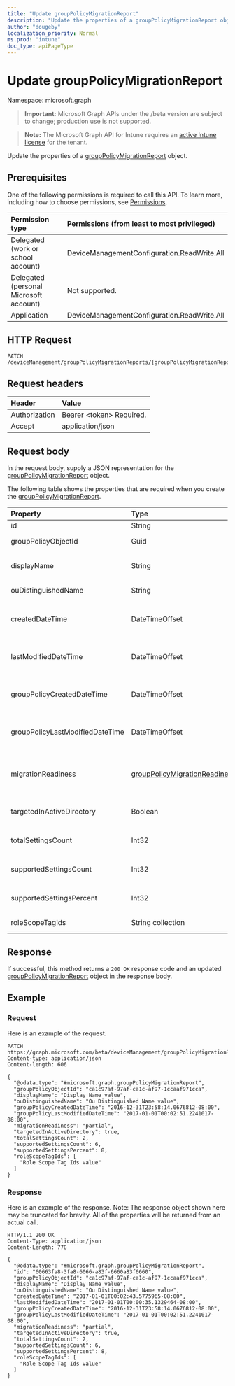 ```yaml
---
title: "Update groupPolicyMigrationReport"
description: "Update the properties of a groupPolicyMigrationReport object."
author: "dougeby"
localization_priority: Normal
ms.prod: "intune"
doc_type: apiPageType
---
```


# Update groupPolicyMigrationReport

Namespace: microsoft.graph

> **Important:** Microsoft Graph APIs under the /beta version are subject to change; production use is not supported.

> **Note:** The Microsoft Graph API for Intune requires an [active Intune license](https://go.microsoft.com/fwlink/?linkid=839381) for the tenant.

Update the properties of a [groupPolicyMigrationReport](../resources/intune-gpanalyticsservice-grouppolicymigrationreport.md) object.

## Prerequisites
One of the following permissions is required to call this API. To learn more, including how to choose permissions, see [Permissions](/graph/permissions-reference).

|Permission type|Permissions (from least to most privileged)|
|:---|:---|
|Delegated (work or school account)|DeviceManagementConfiguration.ReadWrite.All|
|Delegated (personal Microsoft account)|Not supported.|
|Application|DeviceManagementConfiguration.ReadWrite.All|

## HTTP Request
<!-- {
  "blockType": "ignored"
}
-->
``` http
PATCH /deviceManagement/groupPolicyMigrationReports/{groupPolicyMigrationReportId}
```

## Request headers
|Header|Value|
|:---|:---|
|Authorization|Bearer &lt;token&gt; Required.|
|Accept|application/json|

## Request body
In the request body, supply a JSON representation for the [groupPolicyMigrationReport](../resources/intune-gpanalyticsservice-grouppolicymigrationreport.md) object.

The following table shows the properties that are required when you create the [groupPolicyMigrationReport](../resources/intune-gpanalyticsservice-grouppolicymigrationreport.md).

|Property|Type|Description|
|:---|:---|:---|
|id|String|Not yet documented|
|groupPolicyObjectId|Guid|The Group Policy Object GUID from GPO Xml content|
|displayName|String|The name of Group Policy Object from the GPO Xml Content|
|ouDistinguishedName|String|The distinguished name of the OU.|
|createdDateTime|DateTimeOffset|The date and time at which the GroupPolicyMigrationReport was created.|
|lastModifiedDateTime|DateTimeOffset|The date and time at which the GroupPolicyMigrationReport was last modified.|
|groupPolicyCreatedDateTime|DateTimeOffset|The date and time at which the GroupPolicyMigrationReport was created.|
|groupPolicyLastModifiedDateTime|DateTimeOffset|The date and time at which the GroupPolicyMigrationReport was last modified.|
|migrationReadiness|[groupPolicyMigrationReadiness](../resources/intune-gpanalyticsservice-grouppolicymigrationreadiness.md)|The Intune coverage for the associated Group Policy Object file. Possible values are: `none`, `partial`, `complete`, `error`, `notApplicable`.|
|targetedInActiveDirectory|Boolean|The Targeted in AD property from GPO Xml Content|
|totalSettingsCount|Int32|The total number of Group Policy Settings from GPO file.|
|supportedSettingsCount|Int32|The number of Group Policy Settings supported by Intune.|
|supportedSettingsPercent|Int32|The Percentage of Group Policy Settings supported by Intune.|
|roleScopeTagIds|String collection|The list of scope tags for the configuration.|



## Response
If successful, this method returns a `200 OK` response code and an updated [groupPolicyMigrationReport](../resources/intune-gpanalyticsservice-grouppolicymigrationreport.md) object in the response body.

## Example

### Request
Here is an example of the request.
``` http
PATCH https://graph.microsoft.com/beta/deviceManagement/groupPolicyMigrationReports/{groupPolicyMigrationReportId}
Content-type: application/json
Content-length: 606

{
  "@odata.type": "#microsoft.graph.groupPolicyMigrationReport",
  "groupPolicyObjectId": "ca1c97af-97af-ca1c-af97-1ccaaf971cca",
  "displayName": "Display Name value",
  "ouDistinguishedName": "Ou Distinguished Name value",
  "groupPolicyCreatedDateTime": "2016-12-31T23:58:14.0676812-08:00",
  "groupPolicyLastModifiedDateTime": "2017-01-01T00:02:51.2241017-08:00",
  "migrationReadiness": "partial",
  "targetedInActiveDirectory": true,
  "totalSettingsCount": 2,
  "supportedSettingsCount": 6,
  "supportedSettingsPercent": 8,
  "roleScopeTagIds": [
    "Role Scope Tag Ids value"
  ]
}
```

### Response
Here is an example of the response. Note: The response object shown here may be truncated for brevity. All of the properties will be returned from an actual call.
``` http
HTTP/1.1 200 OK
Content-Type: application/json
Content-Length: 778

{
  "@odata.type": "#microsoft.graph.groupPolicyMigrationReport",
  "id": "60663fa8-3fa8-6066-a83f-6660a83f6660",
  "groupPolicyObjectId": "ca1c97af-97af-ca1c-af97-1ccaaf971cca",
  "displayName": "Display Name value",
  "ouDistinguishedName": "Ou Distinguished Name value",
  "createdDateTime": "2017-01-01T00:02:43.5775965-08:00",
  "lastModifiedDateTime": "2017-01-01T00:00:35.1329464-08:00",
  "groupPolicyCreatedDateTime": "2016-12-31T23:58:14.0676812-08:00",
  "groupPolicyLastModifiedDateTime": "2017-01-01T00:02:51.2241017-08:00",
  "migrationReadiness": "partial",
  "targetedInActiveDirectory": true,
  "totalSettingsCount": 2,
  "supportedSettingsCount": 6,
  "supportedSettingsPercent": 8,
  "roleScopeTagIds": [
    "Role Scope Tag Ids value"
  ]
}
```





